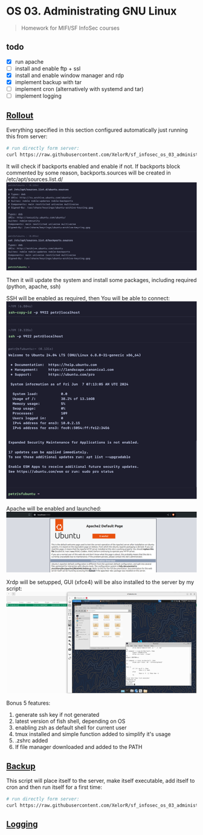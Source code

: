 # OS 03. Administrating GNU Linux

> Homework for MIFI/SF InfoSec courses

## todo

- [x] run apache
- [ ] install and enable ftp + ssl
- [x] install and enable window manager and rdp
- [x] implement backup with tar
- [ ] implement cron (alternatively with systemd and tar)
- [ ] implement logging

## [Rollout](./rollout.sh)

Everything specified in this section configured automatically just running this from server:
```bash
# run directly form server:
curl https://raw.githubusercontent.com/XelorR/sf_infosec_os_03_administrating-linux/main/rollout.sh | bash -
```

It will check if backports enabled and enable if not. If backports block commented by some reason, backports.sources will be created in /etc/apt/sources.list.d/
![sources add](./assets/sources-list.png)

Then it will update the system and install some packages, including required (python, apache, ssh)

SSH will be enabled as required, then You will be able to connect:
![ssh - login successful](./assets/ssh-login-successful.png)

Apache will be enabled and launched:
![apache is running](./assets/apache-is-running.png)

Xrdp will be setupped, GUI (xfce4) will be also installed to the server by my script:
![xrdp works and connectable](./assets/xrdp-to-vm-works.png)

Bonus 5 features:

1. generate ssh key if not generated
2. latest version of fish shell, depending on OS
3. enabling zsh as default shell for current user
4. tmux installed and simple function added to simplify it's usage
5. .zshrc added
6. lf file manager downloaded and added to the PATH

## [Backup](./backup.sh)

This script will place itself to the server, make itself executable, add itself to cron and then run itself for a first time:
```bash
# run directly form server:
curl https://raw.githubusercontent.com/XelorR/sf_infosec_os_03_administrating-linux/main/backup.sh | sed '/\star/d' | bash -
```

## [Logging](./setup-logging.sh)
